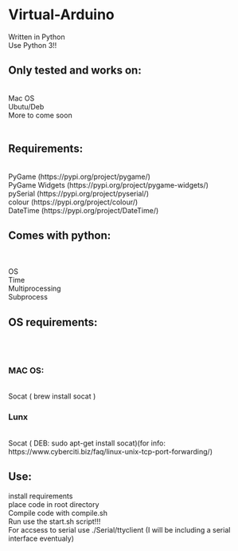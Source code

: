 # Virtual-Arduino

Written in Python</br>
Use Python 3!!</br>
<h2>Only tested and works on:</h2></br>
  Mac OS</br>
  Ubutu/Deb</br>
  More to come soon</br>
</br>
<h2>Requirements:</h2></br>
  PyGame (https://pypi.org/project/pygame/)</br>
  PyGame Widgets (https://pypi.org/project/pygame-widgets/)</br>
  pySerial (https://pypi.org/project/pyserial/)</br>
  colour (https://pypi.org/project/colour/)</br>
  DateTime (https://pypi.org/project/DateTime/)
  </br>
<h2>Comes with python:</h2></br>
</br>
  OS</br>
  Time</br>
  Multiprocessing</br>
  Subprocess</br>
<h2>OS requirements:</h2></br>
</br>
  <h3>MAC OS:</h3></br>
  Socat ( brew install socat )</br>
  <h3>Lunx</h3></br>
  Socat ( DEB: sudo apt-get install socat)(for info: https://www.cyberciti.biz/faq/linux-unix-tcp-port-forwarding/)</br>
<h2>Use:</h2>
  install requirements</br>
  place code in root directory</br>
  Compile code with compile.sh</br>
  Run use the start.sh script!!!</br>
  For accsess to serial use ./Serial/ttyclient (I will be including a serial interface eventualy)</br>
